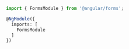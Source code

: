``` typescript
import { FormsModule } from '@angular/forms';

@NgModule({
  imports: [
    FormsModule
  ]
})
```
